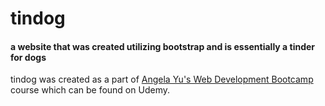 # tindog
#### a website that was created utilizing bootstrap and is essentially a tinder for dogs

tindog was created as a part of [Angela Yu's Web Development Bootcamp](https://www.udemy.com/the-complete-web-development-bootcamp/) course which can be found on Udemy.
